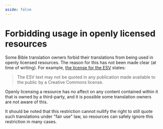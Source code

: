 ```yaml
---
aside: false
---
```



# Forbidding usage in openly licensed resources

Some Bible translation owners forbid their translations from being used in openly licensed resources. The reason for this has not been made clear (at time of writing). For example, [the license for the ESV](https://www.crossway.org/permissions/) states:

> The ESV text may not be quoted in any publication made available to the public by a Creative Commons license.

Openly licensing a resource has no affect on any content contained within it that is owned by a third-party, and it is possible some translation owners are not aware of this.

It should be noted that this restriction cannot nullify the right to still quote such translations under "fair use" law, so resources can safely ignore this restriction in many cases.

<VPButton href='/initiatives/bibles/' text="See Bible ratings" theme='alt'></VPButton>
